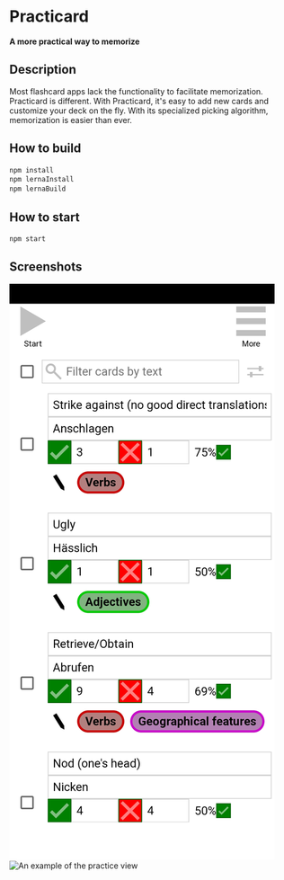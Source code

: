 # Practicard

**A more practical way to memorize**

## Description

Most flashcard apps lack the functionality to facilitate memorization. Practicard is different. With Practicard, it's easy to add new cards and customize your deck on the fly. With its specialized picking algorithm, memorization is easier than ever.

## How to build

```bash
npm install
npm lernaInstall
npm lernaBuild
```

## How to start

```bash
npm start
```

## Screenshots

![An example of the deck builder view](/screenshots/deck-builder-view.jpg "An example of the deck builder view")
![An example of the practice view](https://github.com/sbrough10/practicard/tree/main/screenshots/practice-view.jpg "An example of the practice view")
